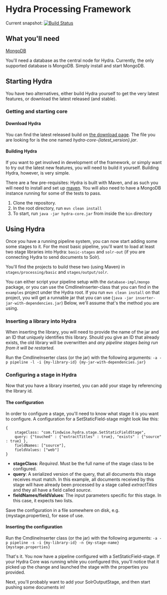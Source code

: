 Hydra Processing Framework
==========================

Current snapshot: [![Build Status](https://secure.travis-ci.org/Findwise/Hydra.png?branch=master)](https://travis-ci.org/Findwise/Hydra)

What you'll need
----------------

[MongoDB](http://www.mongodb.org/downloads) 

You'll need a database as the central node for Hydra. Currently, the only supported database is MongoDB. Simply install and start MongoDB.

Starting Hydra
--------------

You have two alternatives, either build Hydra yourself to get the very latest features, or download the latest released (and stable).
### Getting and starting core
#### Download Hydra

You can find the latest released build on [the download page](https://github.com/Findwise/Hydra/downloads). The file you are looking for is the one named *hydra-core-{latest_version}.jar*.

#### Building Hydra 

If you want to get involved in development of the framework, or simply want to try out the latest new features, you will need to build it yourself. Building Hydra, however, is very simple. 

There are a few pre-requisites: Hydra is built with Maven, and as such you will need to install and set up [maven](http://maven.apache.org). You will also need to have a MongoDB instance running for some of the tests to pass.

1. Clone the repository.
2. In the root directory, run `mvn clean install`
3. To start, run `java -jar hydra-core.jar` from inside the `bin` directory

Using Hydra
-----------

Once you have a running pipeline system, you can now start adding some some stages to it. For the most basic pipeline, you'll want to load at least two stage libraries into Hydra: `basic-stages` and `solr-out` (if you are connecting Hydra to send documents to Solr).

You'll find the projects to build these two (using Maven) in `stages/processing/basic` and `stages/output/solr`.

You can either script your pipeline setup with the `database-impl/mongo` package, or you can use the CmdlineInserter-class that you can find in the `examples` project under the Hydra root. If you run `mvn clean install` on that project, you will get a runnable jar that you can use (`java -jar inserter-jar-with-dependencies.jar`) Below, we'll assume that's the method you are using. 

### Inserting a library into Hydra
When inserting the library, you will need to provide the name of the jar and an ID that uniquely identifies this library. Should you give an ID that already exists, the old library will be overwritten and *any pipeline stages being run from it will be restarted.*

Run the CmdlineInserter class (or the jar) with the following arguments:
	`-a -p pipeline -l -i {my-library-id} {my-jar-with-dependencies.jar}` 

### Configuring a stage in Hydra

Now that you have a library inserted, you can add your stage by referencing the library id. 

#### The configuration
In order to configure a stage, you'll need to know what stage it is you want to configure. A configuration for a SetStaticField-stage might look like this:

```
{
	stageClass: "com.findwise.hydra.stage.SetStaticFieldStage",
	query: {"touched" : {"extractTitles" : true}, "exists" : {"source" : true} },
	fieldNames: ["source"],
	fieldValues: ["web"]
}
```

* __stageClass__: *Required*. Must be the full name of the stage class to be configured. 
* __query__: A serialized version of the query, that all documents this stage receives must match. In this example, all documents received by this stage will have already been processed by a stage called _extractTitles_ and they all have a field called _source_.
* __fieldNames/fieldValues__: The input parameters specific for this stage. In this case, it expects two lists.

Save the configuration in a file somewhere on disk, e.g. {mystage.properties}, for ease of use. 

#### Inserting the configuration

Run the CmdlineInserter class (or the jar) with the following arguments:
	`-a -p pipeline -s -i {my-library-id} -n {my-stage-name} {mystage.properties}` 
	
That's it. You now have a pipeline configured with a SetStaticField-stage. If your Hydra Core was running while you configured this, you'll notice that it picked up the change and launched the stage with the properties you provided.

Next, you'll probably want to add your SolrOutputStage, and then start pushing some documents in!

